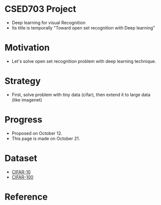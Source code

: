 # CSED703 Project

 * Deep learning for visual Recognition
 * Its title is temporally "Toward open set recognition with Deep learning" 

# Motivation

 * Let's solve open set recognition problem with deep learning technique.

# Strategy

 * First, solve problem with tiny data (cifar), then extend it to large data (like imagenet) 

# Progress
 * Proposed on October 12.
 * This page is made on October 21.

# Dataset

 * [CIFAR-10](https://www.cs.toronto.edu/~kriz/cifar.html)
 * [CIFAR-100](https://www.cs.toronto.edu/~kriz/cifar.html)

# Reference
